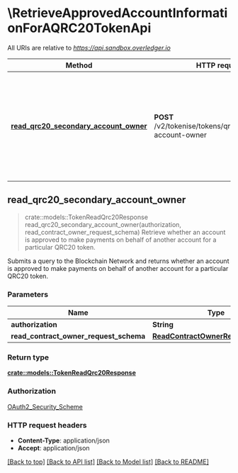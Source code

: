 # \RetrieveApprovedAccountInformationForAQRC20TokenApi

All URIs are relative to *https://api.sandbox.overledger.io*

Method | HTTP request | Description
------------- | ------------- | -------------
[**read_qrc20_secondary_account_owner**](RetrieveApprovedAccountInformationForAQRC20TokenApi.md#read_qrc20_secondary_account_owner) | **POST** /v2/tokenise/tokens/qrc20/secondary-account-owner | Retrieve whether an account is approved to make payments on behalf of another account for a particular QRC20 token.



## read_qrc20_secondary_account_owner

> crate::models::TokenReadQrc20Response read_qrc20_secondary_account_owner(authorization, read_contract_owner_request_schema)
Retrieve whether an account is approved to make payments on behalf of another account for a particular QRC20 token.

Submits a query to the Blockchain Network and returns whether an account is approved to make payments on behalf of another account for a particular QRC20 token.

### Parameters


Name | Type | Description  | Required | Notes
------------- | ------------- | ------------- | ------------- | -------------
**authorization** | **String** |  | [required] |
**read_contract_owner_request_schema** | [**ReadContractOwnerRequestSchema**](ReadContractOwnerRequestSchema.md) |  | [required] |

### Return type

[**crate::models::TokenReadQrc20Response**](TokenReadQRC20Response.md)

### Authorization

[OAuth2_Security_Scheme](../README.md#OAuth2_Security_Scheme)

### HTTP request headers

- **Content-Type**: application/json
- **Accept**: application/json

[[Back to top]](#) [[Back to API list]](../README.md#documentation-for-api-endpoints) [[Back to Model list]](../README.md#documentation-for-models) [[Back to README]](../README.md)

